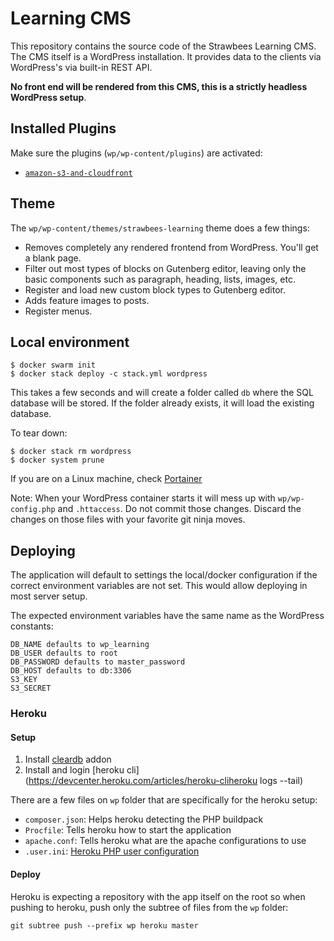 # Learning CMS

This repository contains the source code of the Strawbees Learning CMS. The CMS itself is a WordPress installation. It provides data to the clients via WordPress's via built-in REST API.

**No front end will be rendered from this CMS, this is a strictly headless WordPress setup**.

## Installed Plugins

Make sure the plugins (`wp/wp-content/plugins`) are activated:

- [`amazon-s3-and-cloudfront`](https://github.com/deliciousbrains/wp-amazon-s3-and-cloudfront)

## Theme

The `wp/wp-content/themes/strawbees-learning` theme does a few things:

- Removes completely any rendered frontend from WordPress. You'll get a blank page.
- Filter out most types of blocks on Gutenberg editor, leaving only the basic components such as paragraph, heading, lists, images, etc.
- Register and load new custom block types to Gutenberg editor.
- Adds feature images to posts.
- Register menus.

## Local environment

```
$ docker swarm init
$ docker stack deploy -c stack.yml wordpress
```

This takes a few seconds and will create a folder called `db` where the SQL database will be stored. If the folder already exists, it will load the existing database.

To tear down:
```
$ docker stack rm wordpress
$ docker system prune
```

If you are on a Linux machine, check [Portainer](https://www.portainer.io/installation/)

Note: When your WordPress container starts it will mess up with `wp/wp-config.php` and `.httaccess`. Do not commit those changes. Discard the changes on those files with your favorite git ninja moves.

## Deploying

The application will default to settings the local/docker configuration if the correct environment variables are not set. This would allow deploying in most server setup.

The expected environment variables have the same name as the WordPress constants:

```
DB_NAME defaults to wp_learning
DB_USER defaults to root
DB_PASSWORD defaults to master_password
DB_HOST defaults to db:3306
S3_KEY
S3_SECRET
```

### Heroku

#### Setup

1. Install [cleardb](https://elements.heroku.com/addons/cleardb) addon
1. Install and login [heroku cli](https://devcenter.heroku.com/articles/heroku-cliheroku logs --tail)

There are a few files on `wp` folder that are specifically for the heroku setup:

- `composer.json`: Helps heroku detecting the PHP buildpack
- `Procfile`: Tells heroku how to start the application
- `apache.conf`: Tells heroku what are the apache configurations to use
- `.user.ini`: [Heroku PHP user configuration](https://devcenter.heroku.com/articles/custom-php-settings#php-runtime-settings)

#### Deploy

Heroku is expecting a repository with the app itself on the root so when pushing to heroku, push only the subtree of files from the `wp` folder:

```
git subtree push --prefix wp heroku master
```
